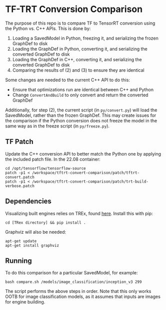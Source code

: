 # TF-TRT Conversion Comparison

The purpose of this repo is to compare TF to TensorRT conversion using the Python vs. C++ APIs. This is done by:
1. Loading a SavedModel in Python, freezing it, and serializing the frozen GraphDef to disk
2. Loading the GraphDef in Python, converting it, and serializing the converted GraphDef to disk
3. Loading the GraphDef in C++, converting it, and serializing the converted GraphDef to disk
4. Comparing the results of (2) and (3) to ensure they are identical

Some changes are needed to the current C++ API to do this:
- Ensure that optimizations run are identical between C++ and Python
- Change `ConvertAndBuild` to only convert and return the converted GraphDef

Additionally, for step (2), the current script (in `py/convert.py`) will load the SavedModel, rather than the frozen GraphDef. This may create issues for the comparison if the Python conversion does not freeze the model in the same way as in the freeze script (in `py/freeze.py`).

## TF Patch

Update the C++ conversion API to better match the Python one by applying the included patch file. In the 22.08 container:

```
cd /opt/tensorflow/tensorflow-source
patch -p1 < /workspace/tftrt-convert-comparison/patch/tftrt-convert.patch
patch -p1 < /workspace/tftrt-convert-comparison/patch/trt-build-verbose.patch
```

## Dependencies

Visualizing built engines relies on TREx, found [here](https://github.com/NVIDIA/TensorRT/tree/b55c4710ce01f076c26710a48879fcb2661be4a9/tools/experimental/trt-engine-explorer). Install this with pip:

```
cd [TRex directory] && pip install .
```

Graphviz will also be needed:

```
apt-get update
apt-get install graphviz
```

## Running

To do this comparison for a particular SavedModel, for example:

```
bash compare.sh /models/image_classification/inception_v3 299
```

The script performs the above steps in order. Note that this only works OOTB for image classification models, as it assumes that inputs are images for engine building.
